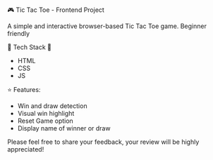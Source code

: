 🎮 Tic Tac Toe - Frontend Project

A simple and interactive browser-based Tic Tac Toe game.
Beginner friendly

🚀 Tech Stack 🚀
- HTML
- CSS
- JS

⭐ Features:
- Win and draw detection
- Visual win highlight
- Reset Game option
- Display name of winner or draw

Please feel free to share your feedback, your review will be highly appreciated!
